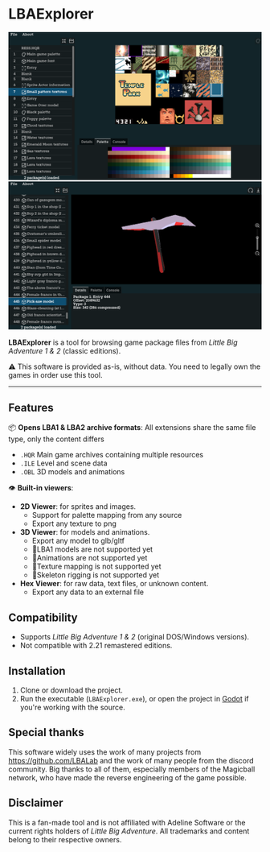 # LBAExplorer

![App2D](media/app2d.png)
![App3D](media/app3d.png)

**LBAExplorer** is a tool for browsing game package files from *Little Big Adventure 1 & 2* (classic editions).

⚠️ This software is provided as-is, without data. You need to legally own the games in order use this tool.

---

## Features

📦 **Opens LBA1 & LBA2 archive formats**:
 All extensions share the same file type, only the content differs
  - `.HQR` Main game archives containing multiple resources
  - `.ILE` Level and scene data       
  - `.OBL` 3D models and animations

👁️ **Built-in viewers**:
  - **2D Viewer**: for sprites and images.
    - Support for palette mapping from any source
    - Export any texture to png
  - **3D Viewer**: for models and animations.
    - Export any model to glb/gltf
    - 🚧LBA1 models are not supported yet
    - 🚧Animations are not supported yet
    - 🚧Texture mapping is not supported yet
    - 🚧Skeleton rigging is not supported yet
  - **Hex Viewer**: for raw data, text files, or unknown content.
    - Export any data to an external file


## Compatibility

- Supports *Little Big Adventure 1 & 2* (original DOS/Windows versions).
- Not compatible with 2.21 remastered editions.

## Installation

1. Clone or download the project.
2. Run the executable (`LBAExplorer.exe`), or open the project in [Godot](https://godotengine.org) if you're working with the source.


## Special thanks

This software widely uses the work of many projects from https://github.com/LBALab and the work of many people from the discord community.
Big thanks to all of them, especially members of the Magicball network, who have made the reverse engineering of the game possible.


## Disclaimer

This is a fan-made tool and is not affiliated with Adeline Software or the current rights holders of *Little Big Adventure*. All trademarks and content belong to their respective owners.
